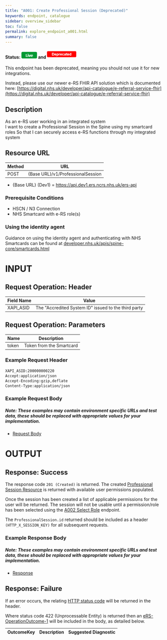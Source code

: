 ```yaml
---
title: "A001: Create Professional Session (Deprecated)"
keywords: endpoint, catalogue
sidebar: overview_sidebar
toc: false
permalink: explore_endpoint_a001.html
summary: false
---
```


#### Status: ![Live](images/icons/api_live.png) and ![Deprecated](images/icons/api_deprecated.png)

This endpoint has been deprecated, meaning you should not use it for new integrations.

Instead, please use our newer e-RS FHIR API solution which is documented here:
[https://digital.nhs.uk/developer/api-catalogue/e-referral-service-fhir](https://digital.nhs.uk/developer/api-catalogue/e-referral-service-fhir)

## Description
As an e-RS user working in an integrated system  
I want to create a Professional Session in the Spine using my smartcard roles
So that I can securely access e-RS functions through my integrated system

## Resource URL

| Method | URL |
| -------------| --- |
| POST | {Base URL}/v1/ProfessionalSession

- {Base URL} (Dev1) = https://api.dev1.ers.ncrs.nhs.uk/ers-api  


### Prerequisite Conditions
- HSCN / N3 Connection
- NHS Smartcard with e-RS role(s)

### Using the identity agent
Guidance on using the identity agent and authenticating with NHS Smartcards can be found at [developer.nhs.uk/apis/spine-core/smartcards.html](https://developer.nhs.uk/apis/spine-core/smartcards.html)

# INPUT

## Request Operation: Header

| Field Name | Value |
| ---------- | ----- |
| XAPI_ASID  | The "Accredited System ID" issued to the third party |


## Request Operation: Parameters

| Name | Description |
| ---- | ----------- |
| token | Token from the Smartcard |

### Example Request Header
```http
XAPI_ASID:200000000220
Accept:application/json
Accept-Encoding:gzip,deflate
Content-Type:application/json
```

### Example Request Body
##### Note: These examples may contain environment specific URLs and test data, these should be replaced with appropriate values for your implementation.  

- [Request Body](https://nhsconnect.github.io/digital-referrals/downloads/json/A001_Request.json)  

# OUTPUT
## Response: Success

The response code `201 (Created)` is returned. The created [Professional Session Resource](explore_models.html) is returned with available user permissions populated.

Once the session has been created a list of applicable permissions for the user will be returned. The session will not be usable until a permission/role has been selected using the [A002 Select Role](explore_endpoint_a002.html) endpoint.

The `ProfessionalSession.id` returned should be included as a header `(HTTP_X_SESSION_KEY)` for all subsequent requests.

### Example Response Body
##### Note: These examples may contain environment specific URLs and test data, these should be replaced with appropriate values for your implementation.  

- [Response](https://nhsconnect.github.io/digital-referrals/downloads/json/A001_Response.json)


## Response: Failure
If an error occurs, the relating [HTTP status code](explore_error_messages.html) will be returned in the header.

Where status code 422 (Unprocessable Entity) is returned then an [eRS-OperationOutcome-1](https://fhir.nhs.uk/STU3/StructureDefinition/eRS-OperationOutcome-1) will be included in the body, as detailed below.  

| OutcomeKey | Description | Suggested Diagnostic |
| ---------- | ----------- | -------------------- |
